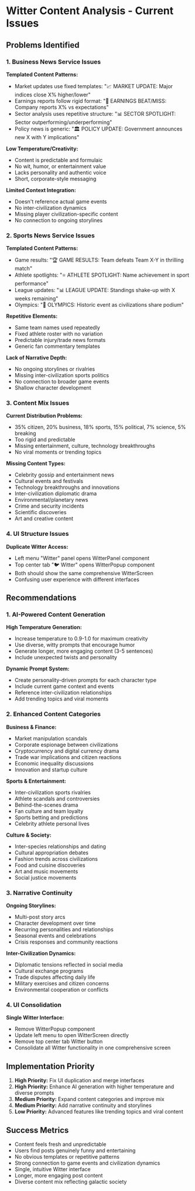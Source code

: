 # Witter Content Analysis - Current Issues

## Problems Identified

### 1. **Business News Service Issues**

**Templated Content Patterns:**
- Market updates use fixed templates: "📈 MARKET UPDATE: Major indices close X% higher/lower"
- Earnings reports follow rigid format: "🎯 EARNINGS BEAT/MISS: Company reports X% vs expectations"
- Sector analysis uses repetitive structure: "📊 SECTOR SPOTLIGHT: Sector outperforming/underperforming"
- Policy news is generic: "🏛️ POLICY UPDATE: Government announces new X with Y implications"

**Low Temperature/Creativity:**
- Content is predictable and formulaic
- No wit, humor, or entertainment value
- Lacks personality and authentic voice
- Short, corporate-style messaging

**Limited Context Integration:**
- Doesn't reference actual game events
- No inter-civilization dynamics
- Missing player civilization-specific content
- No connection to ongoing storylines

### 2. **Sports News Service Issues**

**Templated Content Patterns:**
- Game results: "🏆 GAME RESULTS: Team defeats Team X-Y in thrilling match"
- Athlete spotlights: "⭐ ATHLETE SPOTLIGHT: Name achievement in sport performance"
- League updates: "📊 LEAGUE UPDATE: Standings shake-up with X weeks remaining"
- Olympics: "🥇 OLYMPICS: Historic event as civilizations share podium"

**Repetitive Elements:**
- Same team names used repeatedly
- Fixed athlete roster with no variation
- Predictable injury/trade news formats
- Generic fan commentary templates

**Lack of Narrative Depth:**
- No ongoing storylines or rivalries
- Missing inter-civilization sports politics
- No connection to broader game events
- Shallow character development

### 3. **Content Mix Issues**

**Current Distribution Problems:**
- 35% citizen, 20% business, 18% sports, 15% political, 7% science, 5% breaking
- Too rigid and predictable
- Missing entertainment, culture, technology breakthroughs
- No viral moments or trending topics

**Missing Content Types:**
- Celebrity gossip and entertainment news
- Cultural events and festivals
- Technology breakthroughs and innovations
- Inter-civilization diplomatic drama
- Environmental/planetary news
- Crime and security incidents
- Scientific discoveries
- Art and creative content

### 4. **UI Structure Issues**

**Duplicate Witter Access:**
- Left menu "Witter" panel opens WitterPanel component
- Top center tab "🐦 Witter" opens WitterPopup component
- Both should show the same comprehensive WitterScreen
- Confusing user experience with different interfaces

## Recommendations

### 1. **AI-Powered Content Generation**

**High Temperature Generation:**
- Increase temperature to 0.9-1.0 for maximum creativity
- Use diverse, witty prompts that encourage humor
- Generate longer, more engaging content (3-5 sentences)
- Include unexpected twists and personality

**Dynamic Prompt System:**
- Create personality-driven prompts for each character type
- Include current game context and events
- Reference inter-civilization relationships
- Add trending topics and viral moments

### 2. **Enhanced Content Categories**

**Business & Finance:**
- Market manipulation scandals
- Corporate espionage between civilizations
- Cryptocurrency and digital currency drama
- Trade war implications and citizen reactions
- Economic inequality discussions
- Innovation and startup culture

**Sports & Entertainment:**
- Inter-civilization sports rivalries
- Athlete scandals and controversies
- Behind-the-scenes drama
- Fan culture and team loyalty
- Sports betting and predictions
- Celebrity athlete personal lives

**Culture & Society:**
- Inter-species relationships and dating
- Cultural appropriation debates
- Fashion trends across civilizations
- Food and cuisine discoveries
- Art and music movements
- Social justice movements

### 3. **Narrative Continuity**

**Ongoing Storylines:**
- Multi-post story arcs
- Character development over time
- Recurring personalities and relationships
- Seasonal events and celebrations
- Crisis responses and community reactions

**Inter-Civilization Dynamics:**
- Diplomatic tensions reflected in social media
- Cultural exchange programs
- Trade disputes affecting daily life
- Military exercises and citizen concerns
- Environmental cooperation or conflicts

### 4. **UI Consolidation**

**Single Witter Interface:**
- Remove WitterPopup component
- Update left menu to open WitterScreen directly
- Remove top center tab Witter button
- Consolidate all Witter functionality in one comprehensive screen

## Implementation Priority

1. **High Priority:** Fix UI duplication and merge interfaces
2. **High Priority:** Enhance AI generation with higher temperature and diverse prompts
3. **Medium Priority:** Expand content categories and improve mix
4. **Medium Priority:** Add narrative continuity and storylines
5. **Low Priority:** Advanced features like trending topics and viral content

## Success Metrics

- Content feels fresh and unpredictable
- Users find posts genuinely funny and entertaining
- No obvious templates or repetitive patterns
- Strong connection to game events and civilization dynamics
- Single, intuitive Witter interface
- Longer, more engaging post content
- Diverse content mix reflecting galactic society
